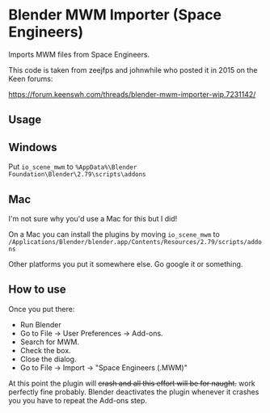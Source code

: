 # Blender MWM Importer (Space Engineers)

Imports MWM files from Space Engineers.

This code is taken from zeejfps and johnwhile who posted it in 2015 on the Keen forums:

https://forum.keenswh.com/threads/blender-mwm-importer-wip.7231142/

## Usage

## Windows

Put `io_scene_mwm` to `%AppData%\Blender Foundation\Blender\2.79\scripts\addons`

## Mac
I'm not sure why you'd use a Mac for this but I did!  

On a Mac you can install the plugins by moving `io_scene_mwm` to `/Applications/Blender/blender.app/Contents/Resources/2.79/scripts/addons`

Other platforms you put it somewhere else.  Go google it or something.

## How to use

Once you put there: 
* Run Blender
* Go to File -> User Preferences -> Add-ons.
* Search for MWM.  
* Check the box.
* Close the dialog.
* Go to File -> Import -> "Space Engineers (.MWM)"

At this point the plugin will ~~crash and all this effort will be for naught.~~ work perfectly fine probably.  Blender deactivates the plugin whenever it crashes you you have to repeat the Add-ons step.
